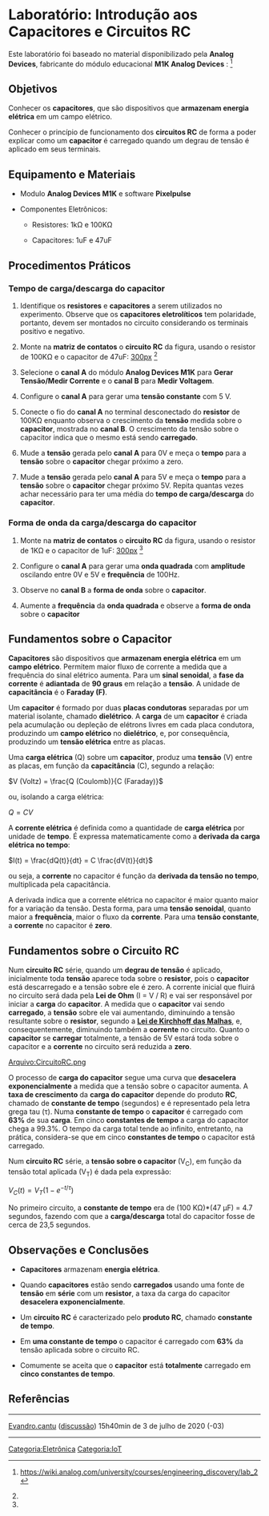 # Laboratório: Introdução aos Capacitores e Circuitos RC

Este laboratório foi baseado no material disponibilizado pela **Analog Devices**, fabricante do módulo educacional **M1K Analog Devices** : [^1]

## Objetivos

Conhecer os **capacitores**, que são dispositivos que **armazenam energia elétrica** em um campo elétrico.

Conhecer o princípio de funcionamento dos **circuitos RC** de forma a poder explicar como um **capacitor** é carregado quando um degrau de tensão é aplicado em seus terminais.

## Equipamento e Materiais

- Modulo **Analog Devices M1K** e software **Pixelpulse**
- Componentes Eletrônicos:
  - Resistores: 1kΩ e 100KΩ
  - Capacitores: 1uF e 47uF

## Procedimentos Práticos

### Tempo de carga/descarga do capacitor

1.  Identifique os **resistores** e **capacitores** a serem utilizados no experimento. Observe que os **capacitores eletrolíticos** tem polaridade, portanto, devem ser montados no circuito considerando os terminais positivo e negativo.
2.  Monte na **matriz de contatos** o **circuito RC** da figura, usando o resistor de 100KΩ e o capacitor de 47uF: <a href="Arquivo:lab_circuitoRC1.png" class="wikilink" title="300px">300px</a> [^2]
3.  Selecione o **canal A** do módulo **Analog Devices M1K** para **Gerar Tensão/Medir Corrente** e o **canal B** para **Medir Voltagem**.
4.  Configure o **canal A** para gerar uma **tensão constante** com 5 V.
5.  Conecte o fio do **canal A** no terminal desconectado do **resistor** de 100KΩ enquanto observa o crescimento da **tensão** medida sobre o **capacitor**, mostrada no **canal B**. O crescimento da tensão sobre o capacitor indica que o mesmo está sendo **carregado**.
6.  Mude a **tensão** gerada pelo **canal A** para 0V e meça o **tempo** para a **tensão** sobre o **capacitor** chegar próximo a zero.
7.  Mude a **tensão** gerada pelo **canal A** para 5V e meça o **tempo** para a **tensão** sobre o **capacitor** chegar próximo 5V. Repita quantas vezes achar necessário para ter uma média do **tempo de carga/descarga** do **capacitor**.

### Forma de onda da carga/descarga do capacitor

1.  Monte na **matriz de contatos** o **circuito RC** da figura, usando o resistor de 1KΩ e o capacitor de 1uF: <a href="Arquivo:lab_circuitoRC2.png" class="wikilink" title="300px">300px</a> [^3]
2.  Configure o **canal A** para gerar uma **onda quadrada** com **amplitude** oscilando entre 0V e 5V e **frequência** de 100Hz.
3.  Observe no **canal B** a **forma de onda** sobre o **capacitor**.
4.  Aumente a **frequência** da **onda quadrada** e observe a **forma de onda** sobre o **capacitor**

## Fundamentos sobre o Capacitor

**Capacitores** são dispositivos que **armazenam energia elétrica** em um **campo elétrico**. Permitem maior fluxo de corrente a medida que a frequência do sinal elétrico aumenta. Para um **sinal senoidal**, a **fase da corrente** é **adiantada** de **90 graus** em relação a **tensão**. A unidade de **capacitância** é o **Faraday (F)**.

Um **capacitor** é formado por duas **placas condutoras** separadas por um material isolante, chamado **dielétrico**. A **carga** de um **capacitor** é criada pela acumulação ou depleção de elétrons livres em cada placa condutora, produzindo um **campo elétrico** no **dielétrico**, e, por consequência, produzindo um **tensão elétrica** entre as placas.

Uma **carga elétrica** (Q) sobre um **capacitor**, produz uma **tensão** (V) entre as placas, em função da **capacitância** (C), segundo a relação:

$`V (Voltz) = \frac{Q (Coulomb)}{C (Faraday)}`$

ou, isolando a carga elétrica:

$`Q = C V`$

A **corrente elétrica** é definida como a quantidade de **carga elétrica** por unidade de **tempo**. É expressa matematicamente como a **derivada da carga elétrica no tempo**:

$`I(t) =  \frac{dQ(t)}{dt} = C \frac{dV(t)}{dt}`$

ou seja, a **corrente** no capacitor é função da **derivada da tensão no tempo**, multiplicada pela capacitância.

A derivada indica que a corrente elétrica no capacitor é maior quanto maior for a variação da tensão. Desta forma, para uma **tensão senoidal**, quanto maior a **frequência**, maior o fluxo da **corrente**. Para uma **tensão constante**, a **corrente** no capacitor é **zero**.

## Fundamentos sobre o Circuito RC

Num **circuito RC** série, quando um **degrau de tensão** é aplicado, inicialmente toda **tensão** aparece toda sobre o **resistor**, pois o **capacitor** está descarregado e a tensão sobre ele é zero. A corrente inicial que fluirá no circuito será dada pela **Lei de Ohm** (I = V / R) e vai ser responsável por iniciar a **carga** do **capacitor**. A medida que o **capacitor** vai sendo **carregado**, a **tensão** sobre ele vai aumentando, diminuindo a tensão resultante sobre o **resistor**, segundo a **<a href="Eletricidade_Básica" class="wikilink" title="Lei de Kirchhoff das Malhas">Lei de Kirchhoff das Malhas</a>**, e, consequentemente, diminuindo também a **corrente** no circuito. Quanto o **capacitor** se **carregar** totalmente, a tensão de 5V estará toda sobre o capacitor e a **corrente** no circuito será reduzida a **zero**.

<a href="Arquivo:CircuitoRC.png" class="wikilink" title="Arquivo:CircuitoRC.png">Arquivo:CircuitoRC.png</a>

O processo de **carga do capacitor** segue uma curva que **desacelera exponencialmente** a medida que a tensão sobre o capacitor aumenta. A **taxa de crescimento** da **carga do capacitor** depende do produto **RC**, chamado de **constante de tempo** (segundos) e é representado pela letra grega tau (τ). Numa **constante de tempo** o **capacitor** é carregado com **63%** de sua **carga**. Em cinco **constantes de tempo** a carga do capacitor chega a 99.3%. O tempo da carga total tende ao infinito, entretanto, na prática, considera-se que em cinco **constantes de tempo** o capacitor está carregado.

Num **circuito RC** série, a **tensão sobre o capacitor** (V<sub>C</sub>), em função da tensão total aplicada (V<sub>T</sub>) é dada pela expressão:

$`V_C(t) = V_T (1 - e^{-t/\tau})`$

No primeiro circuito, a **constante de tempo** era de (100 KΩ)\*(47 μF) = 4.7 segundos, fazendo com que a **carga/descarga** total do capacitor fosse de cerca de 23,5 segundos.

## Observações e Conclusões

- **Capacitores** armazenam **energia elétrica**.
- Quando **capacitores** estão sendo **carregados** usando uma fonte de **tensão** em **série** com um **resistor**, a taxa da carga do capacitor **desacelera exponencialmente**.
- Um **circuito RC** é caracterizado pelo **produto RC**, chamado **constante de tempo**.
- Em **uma constante de tempo** o capacitor é carregado com **63%** da tensão aplicada sobre o circuito RC.
- Comumente se aceita que o **capacitor** está **totalmente** carregado em **cinco constantes de tempo**.

## Referências

<references />

------------------------------------------------------------------------

<a href="Usuário:Evandro.cantu" class="wikilink" title="Evandro.cantu">Evandro.cantu</a> (<a href="Usuário_Discussão:Evandro.cantu" class="wikilink" title="discussão">discussão</a>) 15h40min de 3 de julho de 2020 (-03)

------------------------------------------------------------------------

<a href="Categoria:Eletrônica" class="wikilink" title="Categoria:Eletrônica">Categoria:Eletrônica</a> <a href="Categoria:IoT" class="wikilink" title="Categoria:IoT">Categoria:IoT</a>

[^1]: <https://wiki.analog.com/university/courses/engineering_discovery/lab_2>

[^2]:

[^3]:
